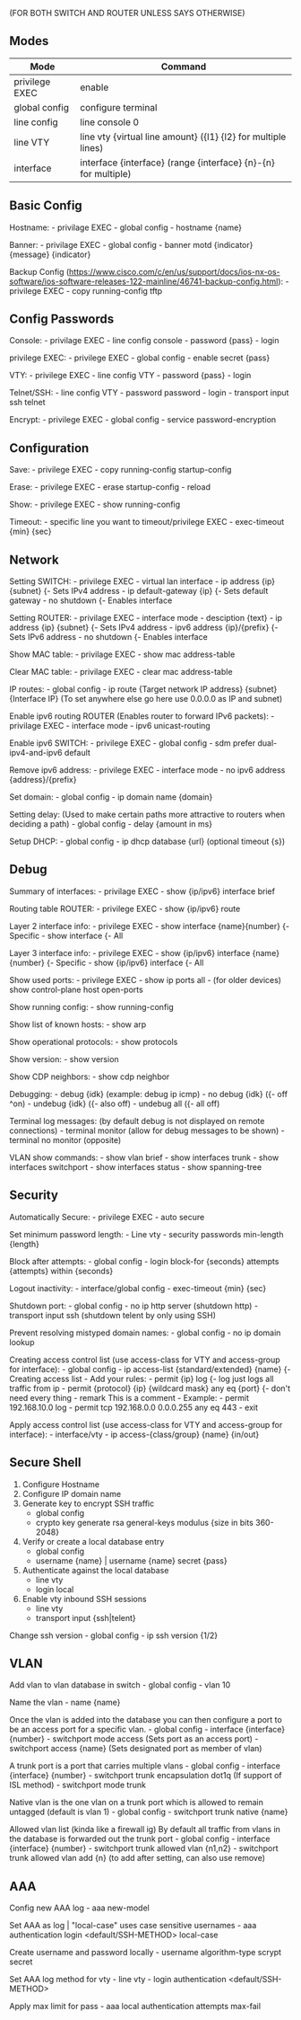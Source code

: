 
(FOR BOTH SWITCH AND ROUTER UNLESS SAYS OTHERWISE)	

## Modes
| Mode           | Command                                                        |
| -------------- | -------------------------------------------------------------- |
| privilege EXEC | enable                                                         |
| global config  | configure terminal                                             |
| line config    | line console 0                                                 |
| line VTY       | line vty {virtual line amount} ({l1} {l2} for multiple lines)  |
| interface      | interface {interface} (range {interface} {n}-{n} for multiple) |

## Basic Config
Hostname:
	- privilage EXEC
	- global config
	- hostname {name}

Banner:
	- privilage EXEC
	- global config
	- banner motd {indicator} {message} {indicator}

Backup Config (https://www.cisco.com/c/en/us/support/docs/ios-nx-os-software/ios-software-releases-122-mainline/46741-backup-config.html):
	- privilege EXEC
	- copy running-config tftp

## Config Passwords
Console:
	- privilage EXEC
	- line config console
	- password {pass}
	- login

privilege EXEC:
	- privilege EXEC
	- global config
	- enable secret {pass}

VTY:
	- privilege EXEC
	- line config VTY
	- password {pass}
	- login

Telnet/SSH:
	- line config VTY
	- password password
	- login
	- transport input ssh telnet

Encrypt:
	- privilege EXEC
	- global config
	- service password-encryption
## Configuration
Save:
	- privilege EXEC
	- copy running-config startup-config

Erase:
	- privilege EXEC
	- erase startup-config
	- reload

Show:
	- privilege EXEC
	- show running-config

Timeout:
	- specific line you want to timeout/privilege EXEC
	- exec-timeout {min} {sec}
## Network

Setting SWITCH:
	- privilege EXEC
	- virtual lan interface
	- ip address {ip} {subnet}    {- Sets IPv4 address
	- ip default-gateway {ip}      {- Sets default gateway
	- no shutdown	             {- Enables interface

Setting ROUTER:
	- privilage EXEC
	- interface mode
	- desciption {text}
	- ip address {ip} {subnet}	{- Sets IPv4 address
	- ipv6 address {ip}/{prefix} 	{- Sets IPv6 address
	- no shutdown	             	{- Enables interface

Show MAC table:
	- privilage EXEC
	- show mac address-table

Clear MAC table:
	- privilage EXEC
	- clear mac address-table

IP routes:
	- global config
	- ip route {Target network IP address} {subnet} {Interface IP}
	(To set anywhere else go here use 0.0.0.0 as IP and subnet)

Enable ipv6 routing ROUTER (Enables router to forward IPv6 packets):
	- privilage EXEC
	- interface mode
	- ipv6 unicast-routing

Enable ipv6 SWITCH:
	- privilege EXEC
	- global config
	- sdm prefer dual-ipv4-and-ipv6 default

Remove ipv6 address:
	- privilege EXEC
	- interface mode
	- no ipv6 address {address}/{prefix}

Set domain:
	- global config
	- ip domain name {domain}

Setting delay: (Used to make certain paths more attractive to routers when deciding a path)
	- global config
	- delay {amount in ms}

Setup DHCP:
	- global config
	- ip dhcp database {url} (optional timeout {s})
## Debug

Summary of interfaces:
	- privilage EXEC
	- show {ip/ipv6} interface brief

Routing table ROUTER:
	- privilege EXEC
	- show {ip/ipv6} route

Layer 2 interface info:
	- privilege EXEC
	- show interface {name}{number}	{- Specific
	- show interface		{- All

Layer 3 interface info:
	- privilege EXEC
	- show {ip/ipv6} interface {name}{number}	{- Specific
	- show {ip/ipv6} interface			{- All

Show used ports:
	- privilege EXEC
	- show ip ports all
	- (for older devices) show control-plane host open-ports

Show running config:
	- show running-config

Show list of known hosts:
	- show arp

Show operational protocols:
	- show protocols

Show version:
	- show version

Show CDP neighbors:
	- show cdp neighbor

Debugging:
	- debug {idk} (example: debug ip icmp)
	- no debug {idk} ({- off ^on)
	- undebug {idk} ({- also off)
	- undebug all ({- all off)

Terminal log messages: (by default debug is not displayed on remote connections)
	- terminal monitor (allow for debug messages to be shown)
	- terminal no monitor (opposite)

VLAN show commands:
	- show vlan brief
	- show interfaces trunk
	- show interfaces switchport
	- show interfaces status
	- show spanning-tree
## Security
Automatically Secure:
	- privilege EXEC
	- auto secure

Set minimum password length:
	- Line vty
	- security passwords min-length {length}

Block after attempts:
	- global config
	- login block-for {seconds} attempts {attempts} within {seconds}

Logout inactivity:
	- interface/global config
	- exec-timeout {min} {sec}

Shutdown port:
	- global config
	- no ip http server (shutdown http)
	- transport input ssh (shutdown telent by only using SSH)

Prevent resolving mistyped domain names:
	- global config
	- no ip domain lookup

Creating access control list (use access-class for VTY and access-group for interface):
	- global config
	- ip access-list {standard/extended} {name} {- Creating access list
	- Add your rules:
		- permit {ip} log {- log just logs all traffic from ip
		- permit {protocol} {ip} {wildcard mask} any eq {port} {- don't need every thing
		- remark This is a comment
	- Example:
		- permit 192.168.10.0 log
		- permit tcp 192.168.0.0 0.0.0.255 any eq 443
	- exit

Apply access control list (use access-class for VTY and access-group for interface):
	- interface/vty
	- ip access-{class/group} {name} {in/out}
		
## Secure Shell
1. Configure Hostname
2. Configure IP domain name
3. Generate key to encrypt SSH traffic
	- global config
	- crypto key generate rsa general-keys modulus {size in bits 360-2048}
4. Verify or create a local database entry
	- global config
	- username {name} | username {name} secret {pass}
5. Authenticate against the local database
	- line vty
	- login local
6. Enable vty inbound SSH sessions
	- line vty
	- transport input {ssh|telent}

Change ssh version
	- global config
	- ip ssh version {1/2}
## VLAN
Add vlan to vlan database in switch
	- global config
	- vlan 10

Name the vlan
	- name {name}

Once the vlan is added into the database you can then configure a port to be
an access port for a specific vlan.
	- global config
	- interface {interface} {number}
	- switchport mode access (Sets port as an access port)
	- switchport access {name} (Sets designated port as member of vlan)

A trunk port is a port that carries multiple vlans
	- global config
	- interface {interface} {number} 
	- switchport trunk encapsulation dot1q (If support of ISL method)
	- switchport mode trunk

Native vlan is the one vlan on a trunk port which is allowed to remain untagged (default is vlan 1)
	- global config
	- switchport trunk native {name}

Allowed vlan list (kinda like a firewall ig)
By default all traffic from vlans in the database is forwarded out the trunk port
	- global config
	- interface {interface} {number}
	- switchport trunk allowed vlan {n1,n2}
	- switchport trunk allowed vlan add {n} (to add after setting, can also use remove)
## AAA
Config new AAA log
	- aaa new-model

Set AAA as log | "local-case" uses case sensitive usernames
	- aaa authentication login <default/SSH-METHOD> local-case

Create username and password locally
	- username <name> algorithm-type scrypt secret <pass>

Set AAA log method for vty
	- line vty <lines>
	- login authentication <default/SSH-METHOD>

Apply max limit for pass
	- aaa local authentication attempts max-fail <amount>